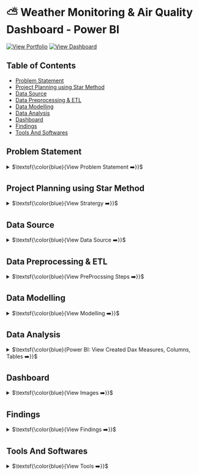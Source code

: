 # ⛅ Weather Monitoring & Air Quality Dashboard - Power BI

[![View Portfolio](https://img.shields.io/badge/View%20Portfolio-%23000000.svg?style=for-the-badge&logo=firefox&logoColor=#FF7139)](https://www.datascienceportfol.io/mohan_Srinivas/projects/4)
[![View Dashboard](https://img.shields.io/badge/View%20Dashboard-%23000000.svg?style=for-the-badge&logo=Codeforces&logoColor=gold)](https://app.powerbi.com/view?r=eyJrIjoiMDMyZjU4NGMtMTFlMi00ZDBhLWIwNGEtODZkMWM2OTljNzE5IiwidCI6IjM3MzhkYjE5LTA4MzUtNDhmZS05MjhiLWMxZjI3ZmNkN2Y2NCJ9)

## Table of Contents
- [Problem Statement](#problem-statement)
- [Project Planning using Star Method](#project-planning-using-star-method)
- [Data Source](#data-source)
- [Data Preprocessing \& ETL](#data-preprocessing--etl)
- [Data Modelling](#data-modelling)
- [Data Analysis](#data-analysis)
- [Dashboard](#dashboard)
- [Findings](#findings)
- [Tools And Softwares](#tools-and-softwares)


## Problem Statement
<details>
<summary>
$\textsf{\color{blue}{View Problem Statement ➡️}}$
</summary><br>

Access to consolidated, accurate weather and air quality data is critical for urban residents, policy makers, and planners. However, this information is often fragmented across sources, lacks actionable health context, and is not available in an interactive, real-time analytics dashboard.
- **The Problem:**
How can diverse weather and AQI variables be synthesized into a unified dashboard for rapid decision-making, public awareness, and urban planning?
</details>


## Project Planning using Star Method
<details>
<summary>
$\textsf{\color{blue}{View Stratergy ➡️}}$
</summary><br>

- **Understand key KPIs:** Total Engagement, Views, Impressions, Click-Through Rate (CTR), and Engagement Rate.
- **Build hierarchical view:** Platform → Content Category → Post Type → Post-Level Details.
- **Enable drilldowns:** from a high-level overview → campaign analysis → regional performance → content-specific insights.
- **Design dashboards:** clear filters for platform, country, campaign, content type, and date range.

### 📝 S - Situation
- Agencies and urban stakeholders required live, context-rich weather and AQI insights for multiple Indian cities, but data was fragmented, non-intuitive, and lacked health-centric interpretations.

### 🎯 T - Task
- Design and deliver an interactive Power BI dashboard with multi-city weather reporting that provides real-time and forecasted weather and AQI metrics,  incorporates environmental health advisories, and leverages robust data modeling for high-fidelity analytics.

### ⚡ A - Action
- Imported weather and AQI data streams for cities like Bengaluru, Chennai, Hyderabad, Mumbai, Panaji, and Thiruvananthapuram.
- Cleaned, transformed, and Built a star schema data model with key relationships (city, date/time)
- Defined calculated columns for day names, daylight duration, formatting sunrise/sunset, and other contextual metrics.
- Built DAX measures for AQI status, suggestions, dynamic tile coloring, and weather summaries.
- Designed a modular dashboard: city selection, weather/AQI summary, forecast visualization, sunrise/sunset, rain probability, and data freshness.

### 🏆 R - Result
- Delivered a comprehensive, intuitive dashboard that informs users of weather trends, air quality conditions, and recommended actions.
- Enabled data-driven decisions for public advisories and event planning.
- The modular structure allows easy integration of new metrics, locations, or pollutant types.
</details>


## Data Source
<details>
<summary>
$\textsf{\color{blue}{View Data Source ➡️}}$
</summary><br>

>- **Datasource:** Weather API: JSON data fetched from [weatherapi.com](https://api.weatherapi.com/v1/forecast.json) for cities for **3 days** with **aqi**
>- Excel File (Bg_Img.xlsx): containing a table that maps weather conditions to background images.
>- Primary: Live weather and air quality APIs covering Indian metro cities
>- Metrics: Temperature, humidity, wind, pressure, visibility, UV index, precipitation, PM10, PM2.5, CO, SO2, O3, NO2, sunrise/sunset
</details>


## Data Preprocessing & ETL
<details>
<summary>
$\textsf{\color{blue}{View PreProcssing Steps ➡️}}$
</summary><br>

**Raw weather data was imported from the WeatherAPI into Power BI, and the following ETL process was executed in Power Query:**

#### 🗂 Master data Preparation 
1. Connected to the WeatherAPI JSON endpoint for each city.
2. Expanded nested JSON objects (location, current, forecast → day, astro, hour, condition, air_quality).
3. Applied appropriate data types to columns (e.g., type text for strings, Int64.Type for integers, type number for decimals, type datetime for timestamps).
4. Replaced // with https:// in the both forecast.hour and date Condition.Icon field to fix broken image URLs.
5. Combined individual city tables into a single Master table using Table.Combine for unified processing.
6. Created a Master table as the base for all further reference queries.

#### 🌞 Daily Forecast ETL
1. Referenced the Master table.
2. Removed unnecessary columns such as Hourly details and Current conditions.
3. Applied deduplication on {Location, ForecastDate} to ensure unique daily records per city.

#### ⏰ Hourly Forecast ETL
1. Referenced the Master table.
2. Expanded hourly forecast records (forecast.forecastday.hour).
3. Created separate Date and Hour columns by splitting the timestamp.
4. Removed duplicate/unnecessary columns not relevant to hourly analysis.

#### 🌍 Current Weather ETL
1. Referenced the Master table.
2. Removed forecast and hourly columns, retaining only current weather snapshot per city.
3. Cleaned nulls and ensured correct data types for numeric and text fields.

#### 🖼️ Dynamic Weather Changing Background
1. Loaded and transformed an Excel file (Bg_Img.xlsx), setting Weather and Bg columns as type text to map weather conditions to background images.
</details>


## Data Modelling
<details>
<summary>
$\textsf{\color{blue}{View Modelling ➡️}}$
</summary><br>

<img width="600" height="600" alt="Image" src="https://github.com/user-attachments/assets/baf7fcba-e41f-4376-ba34-5603da120728" /> <br> 
The data model in Power BI was designed to connect fact tables (live, daily, hourly) with supporting dimension and helper tables, enabling flexible and dynamic weather analysis.

- **Tables Used:**
  - **Current** (Fact Table) → Central table for live weather and air quality measures (temperature, humidity, pollutant levels) by city and timestamp.
  - **Forecast_Day** (Fact Table) → Day-level forecasted weather per city, including temperatures, rain chances, and astro data (sunrise/sunset).
  - **Forecast_Hour** (Fact Table) → Hour-level forecasted weather, enabling granular trend analysis and detailed visualizations.
  - **Master** (Fact Table) → Integrates metadata for multi-source refresh and time-point validation.
  - **Weather_Bg** (Dimension Table) → Maps weather conditions to dashboard backgrounds, ensuring visuals adapt dynamically to real conditions.
  - **Measuress** (Helper Table) →  A disconnected table created specifically to group and organize all DAX measures.
  - **City-specific tables** (Dimension Tables) → Extend easy multi-location tracking, promoting modularity and separation of city datasets.

- **Time Intelligence:**
  -  Dedicated Date tables connected to timestamps across Current, Forecast_Day, Forecast_Hour, and Data_Refresh.
  - Enables analysis by day of week, month, custom periods, and precise filtering for historical vs. forecast trends.
- **Relationship Setup:**
  - **One-to-Many** link Current with Forecast_Day and Forecast_Hour on city and date/time.
  - **Bi-directional relationship** between [Weather_Bg] and [Current] allows real-time condition-driven background changes.
  - City, day, and hour tables are synchronized to support drill-downs from overview → daily → hourly weather insights.
</details>


## Data Analysis
<details>
<summary>
$\textsf{\color{blue}{Power BI: View Created Dax Measures, Columns, Tables ➡️}}$
</summary><br>

**Measures:**
1. AQI Suggestion
```
VAR AQI  = SELECTEDVALUE('Current' [current.air_quality.pm10])
RETURN
SWITCH(
TRUE(),
AQI <= 50, "Air is clean and healthy",
AQI <= 100, "Acceptable air quality, stay active",
AQI <= 150, "Sensitive groups should reduce outdoor time",
AQI <= 200, "Limit prolonged outdoor exertion",
AQI <= 300, "Avoid outdoor activity if possible",
"Stay indoors, wear mask if outside"
)
```
2. AQI_Status
```
VAR AQI = ROUND(SELECTEDVALUE('Current'[current.air_quality.pm10]),0)
RETURN 
SWITCH(
    TRUE(),
    AQI <= 50, "Good",
    AQI <= 100, "Moderate",
    AQI <= 150, "Unhealthy For Sensitive",
    AQI <= 200, "Unhealthy",
    AQI <= 300, "Very Unhealthy",
    "Hazardous"
)
```
3. Wind_Speed
```
SUM('Current'[current.wind_kph])&" Kph"
```
4. Last_Updated_Date_Curr
```
"Last Updated, "&FORMAT(FIRSTNONBLANK('Current'[current.last_updated],""),"dd mmm")
```
5. Left_value_Rain
```
100 - SUM(Forecast_day[forecast.forecastday.day.daily_chance_of_rain])
```
6. Curr_Temp_C & Forecast_Temp_C
```
1. SUM('Current'[current.temp_c])&" °C"
2. ROUND(AVERAGE(Forecast_day[forecast.forecastday.day.avgtemp_c]), 1) & " °C"
```

**Calculated Columns:**
1. Day_Name 
```
FORMAT(Forecast_day[forecast.forecastday.date], "dd dddd")
```
2. DaylightDuration
```
VAR Minutes = DATEDIFF(Forecast_day[Sunrise], Forecast_day[Sunset], MINUTE)
VAR Hours = INT(Minutes / 60)
VAR Mins = MOD(Minutes, 60)
RETURN
Hours & " hrs " & Mins & " mins"
```
3. Sunrise & Sunset
```
1. FORMAT(Forecast_day[forecast.forecastday.astro.sunrise],"hh:mm AM/PM")
2. FORMAT(Forecast_day[forecast.forecastday.astro.sunset],"hh:mm AM/PM")
```
</details>


## Dashboard
<details>
<summary>
$\textsf{\color{blue}{View Images ➡️}}$
</summary><br>

> ### 1. Weather Report
> <a href="https://app.powerbi.com/view?r=eyJrIjoiMDMyZjU4NGMtMTFlMi00ZDBhLWIwNGEtODZkMWM2OTljNzE5IiwidCI6IjM3MzhkYjE5LTA4MzUtNDhmZS05MjhiLWMxZjI3ZmNkN2Y2NCJ9" target="_blank"> <img width="650" height="400" alt="Image" src="https://github.com/user-attachments/assets/f2f28ae0-46ff-4338-ab92-4ddea982bb0d" /></a>
</details>


## Findings
<details>
<summary>
$\textsf{\color{blue}{View Findings ➡️}}$
</summary><br>

- Single-point user interface for real-time and forecasted weather and AQI across major Indian cities.
- Interactive visuals highlight city-level trends in temperature, humidity, wind, and pollutants for quick comparisons.
- Color-coded AQI and pollutant tiles (e.g., green for safe, red for hazardous) enable rapid risk assessment.
- Displays daylight duration, sunrise/sunset, and chance of rain for effective planning.
- Automated scheduled refresh ensures data is always current, building user trust.
- Dynamic background changes based on real-time weather conditions, enhancing the visual experience.
</details>


## Tools And Softwares
<details>
<summary>
$\textsf{\color{blue}{View Tools ➡️}}$
</summary><br>

- **Power BI** → Data model, DAX, dashboard dev
- **Source Data** → Weather/AQI public APIs
- **Modeling** → Advanced DAX, calculated columns, custom color models
- **Excel/CSV** → Raw dataset handling
- **Icons/Images** → For visual representation in dashboard
</details>

